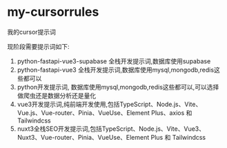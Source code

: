 # my-cursorrules
我的cursor提示词

现阶段需要提示词如下:
1. python-fastapi-vue3-supabase 全栈开发提示词,数据库使用supabase
2. python-fastapi-vue3 全栈开发提示词,数据库使用mysql,mongodb,redis这些都可以
3. python开发提示词, 数据库使用mysql,mongodb,redis这些都可以,可以选择做爬虫还是数据分析还是量化
4. vue3开发提示词,纯前端开发使用,包括TypeScript、Node.js、Vite、Vue.js、Vue-router、Pinia、VueUse、Element Plus、axios 和 Tailwindcss
5. nuxt3全栈SEO开发提示词,包括TypeScript、Node.js、Vite、Vue3、Nuxt3、Vue-router、Pinia、VueUse、Element Plus 和 Tailwindcss


